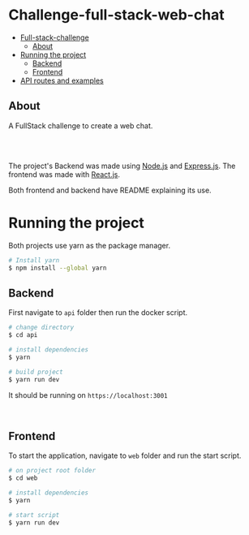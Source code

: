 # Challenge-full-stack-web-chat

- [Full-stack-challenge](#astran-challenge)
  - [About](#about)
- [Running the project](#running-the-project)
  - [Backend](#backend)
  - [Frontend](#frontend)
- [API routes and examples](#api-routes-and-examples)

## About

A FullStack challenge to create a web chat.

<br><br>

The project's Backend was made using [Node.js](https://nodejs.org/en/) and [Express.js](https://expressjs.com/). The frontend was made with [React.js](https://reactjs.org/).

Both frontend and backend have README explaining its use.

# Running the project

Both projects use yarn as the package manager.

```bash
# Install yarn
$ npm install --global yarn
```

## Backend

First navigate to `api` folder then run the docker script.

```bash
# change directory
$ cd api

# install dependencies
$ yarn

# build project
$ yarn run dev
```

It should be running on `https://localhost:3001`

<br>

## Frontend

To start the application, navigate to `web` folder and run the start script.

```bash
# on project root folder
$ cd web

# install dependencies
$ yarn

# start script
$ yarn run dev
```

<br>